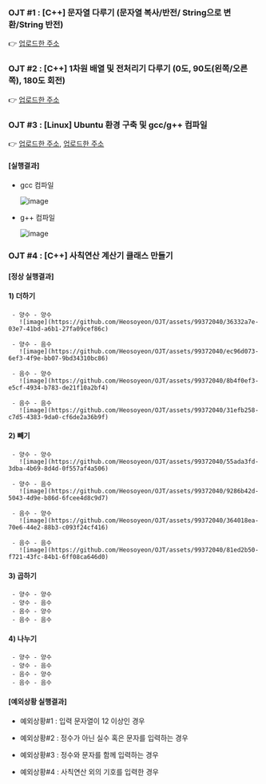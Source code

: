 ### OJT #1 : [C++] 문자열 다루기 (문자열 복사/반전/ String으로 변환/String 반전)
👉 [업로드한 주소](https://velog.io/@thdusdl4767/C-%EB%AC%B8%EC%9E%90%EC%97%B4-%EB%8B%A4%EB%A3%A8%EA%B8%B0)

### OJT #2 : [C++] 1차원 배열 및 전처리기 다루기 (0도, 90도(왼쪽/오른쪽), 180도 회전)
👉 [업로드한 주소](https://velog.io/@thdusdl4767/C-%EB%B0%B0%EC%97%B4-%EB%B0%8F-%EC%A0%84%EC%B2%98%EB%A6%AC%EA%B8%B0-%EB%8B%A4%EB%A3%A8%EA%B8%B0-0%EB%8F%84-90%EB%8F%84%EC%99%BC%EC%AA%BD%EC%98%A4%EB%A5%B8%EC%AA%BD-180%EB%8F%84-%ED%9A%8C%EC%A0%84)

### OJT #3 : [Linux] Ubuntu 환경 구축 및 gcc/g++ 컴파일
👉 [업로드한 주소](https://velog.io/@thdusdl4767/Linux-%EC%9A%B0%EB%B6%84%ED%88%ACUbuntu-%EC%84%A4%EC%B9%98%ED%95%98%EA%B8%B0), [업로드한 주소](https://velog.io/@thdusdl4767/Linux-Vim-Editor-gcc-c-%EC%84%A4%EC%B9%98%ED%95%98%EA%B8%B0)
   #### [실행결과]
   - gcc 컴파일
   
     ![image](https://github.com/Heosoyeon/OJT/assets/99372040/db09632d-130b-4e2a-ad1b-2e38a6da70f4)
     
   - g++ 컴파일
   
     ![image](https://github.com/Heosoyeon/OJT/assets/99372040/26e8c3af-5f08-4dfb-a8d1-a62d456b27fc)

### OJT #4 : [C++] 사칙연산 계산기 클래스 만들기
   #### [정상 실행결과]
   #### 1) 더하기
     - 양수 - 양수
       ![image](https://github.com/Heosoyeon/OJT/assets/99372040/36332a7e-03e7-41bd-a6b1-27fa09cef86c)

     - 양수 - 음수
       ![image](https://github.com/Heosoyeon/OJT/assets/99372040/ec96d073-6ef3-4f9e-bb07-9bd34310bc86)

     - 음수 - 양수
       ![image](https://github.com/Heosoyeon/OJT/assets/99372040/8b4f0ef3-e5cf-4934-b783-de21f10a2bf4)

     - 음수 - 음수
       ![image](https://github.com/Heosoyeon/OJT/assets/99372040/31efb258-c7d5-4383-9da0-cf6de2a36b9f)

   #### 2) 빼기
     - 양수 - 양수
       ![image](https://github.com/Heosoyeon/OJT/assets/99372040/55ada3fd-3dba-4b69-8d4d-0f557af4a506)

     - 양수 - 음수
       ![image](https://github.com/Heosoyeon/OJT/assets/99372040/9286b42d-5043-4d9e-b86d-6fcee4d8c9d7)

     - 음수 - 양수
       ![image](https://github.com/Heosoyeon/OJT/assets/99372040/364018ea-70e6-44e2-88b3-c093f24cf416)

     - 음수 - 음수
       ![image](https://github.com/Heosoyeon/OJT/assets/99372040/81ed2b50-f721-43fc-84b1-6ff08ca646d0)

   #### 3) 곱하기
     - 양수 - 양수
     - 양수 - 음수
     - 음수 - 양수
     - 음수 - 음수

   #### 4) 나누기
     - 양수 - 양수
     - 양수 - 음수
     - 음수 - 양수
     - 음수 - 음수

   #### [예외상황 실행결과]
   - 예외상황#1 : 입력 문자열이 12 이상인 경우


   - 예외상황#2 : 정수가 아닌 실수 혹은 문자를 입력하는 경우


   - 예외상황#3 : 정수와 문자를 함께 입력하는 경우


   - 예외상황#4 : 사칙연산 외의 기호를 입력한 경우



